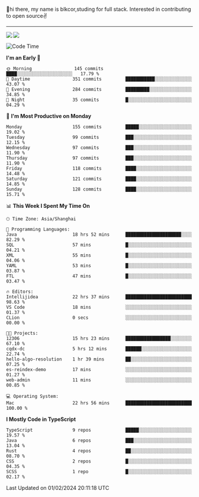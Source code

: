 👋hi there, my name is blkcor,studing for full stack.
Interested in contributing to open source✌️

<hr/>

![](https://github-readme-stats.vercel.app/api?username=blkcor)
<a href="https://github.com/blkcor/github-readme-stats">
    <img align="left" src="https://github-readme-stats.vercel.app/api/top-langs/?username=blkcor&hide=jupyter%20notebook,shaderlab,tex,c%23&langs_count=9" />
</a>


<!--START_SECTION:waka-->
![Code Time](http://img.shields.io/badge/Code%20Time-888%20hrs%2028%20mins-blue)

**I'm an Early 🐤** 

```text
🌞 Morning                145 commits         ████░░░░░░░░░░░░░░░░░░░░░   17.79 % 
🌆 Daytime                351 commits         ███████████░░░░░░░░░░░░░░   43.07 % 
🌃 Evening                284 commits         █████████░░░░░░░░░░░░░░░░   34.85 % 
🌙 Night                  35 commits          █░░░░░░░░░░░░░░░░░░░░░░░░   04.29 % 
```
📅 **I'm Most Productive on Monday** 

```text
Monday                   155 commits         █████░░░░░░░░░░░░░░░░░░░░   19.02 % 
Tuesday                  99 commits          ███░░░░░░░░░░░░░░░░░░░░░░   12.15 % 
Wednesday                97 commits          ███░░░░░░░░░░░░░░░░░░░░░░   11.90 % 
Thursday                 97 commits          ███░░░░░░░░░░░░░░░░░░░░░░   11.90 % 
Friday                   118 commits         ████░░░░░░░░░░░░░░░░░░░░░   14.48 % 
Saturday                 121 commits         ████░░░░░░░░░░░░░░░░░░░░░   14.85 % 
Sunday                   128 commits         ████░░░░░░░░░░░░░░░░░░░░░   15.71 % 
```


📊 **This Week I Spent My Time On** 

```text
🕑︎ Time Zone: Asia/Shanghai

💬 Programming Languages: 
Java                     18 hrs 52 mins      █████████████████████░░░░   82.29 % 
SQL                      57 mins             █░░░░░░░░░░░░░░░░░░░░░░░░   04.21 % 
XML                      55 mins             █░░░░░░░░░░░░░░░░░░░░░░░░   04.06 % 
YAML                     53 mins             █░░░░░░░░░░░░░░░░░░░░░░░░   03.87 % 
FTL                      47 mins             █░░░░░░░░░░░░░░░░░░░░░░░░   03.47 % 

🔥 Editors: 
Intellijidea             22 hrs 37 mins      █████████████████████████   98.63 % 
VS Code                  18 mins             ░░░░░░░░░░░░░░░░░░░░░░░░░   01.37 % 
CLion                    0 secs              ░░░░░░░░░░░░░░░░░░░░░░░░░   00.00 % 

🐱‍💻 Projects: 
12306                    15 hrs 23 mins      █████████████████░░░░░░░░   67.10 % 
cqdx-dc                  5 hrs 12 mins       ██████░░░░░░░░░░░░░░░░░░░   22.74 % 
hello-algo-resolution    1 hr 39 mins        ██░░░░░░░░░░░░░░░░░░░░░░░   07.25 % 
es-reindex-demo          17 mins             ░░░░░░░░░░░░░░░░░░░░░░░░░   01.27 % 
web-admin                11 mins             ░░░░░░░░░░░░░░░░░░░░░░░░░   00.85 % 

💻 Operating System: 
Mac                      22 hrs 56 mins      █████████████████████████   100.00 % 
```

**I Mostly Code in TypeScript** 

```text
TypeScript               9 repos             █████░░░░░░░░░░░░░░░░░░░░   19.57 % 
Java                     6 repos             ███░░░░░░░░░░░░░░░░░░░░░░   13.04 % 
Rust                     4 repos             ██░░░░░░░░░░░░░░░░░░░░░░░   08.70 % 
CSS                      2 repos             █░░░░░░░░░░░░░░░░░░░░░░░░   04.35 % 
SCSS                     1 repo              █░░░░░░░░░░░░░░░░░░░░░░░░   02.17 % 
```




 Last Updated on 01/02/2024 20:11:18 UTC
<!--END_SECTION:waka-->


